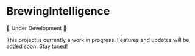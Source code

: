 # BrewingIntelligence

🚧 Under Development 🚧

This project is currently a work in progress. Features and updates will be added soon. Stay tuned!